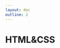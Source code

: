 ```yaml
---
layout: doc
outline: 2
---
```


<script setup>
// 引入组件
// import MNavLinks from '../components/MNavLinks.vue'
// 引入数据源
import { NAV_DATA } from './data'
</script>

# HTML&CSS

<NavCard v-for="{title, items} in NAV_DATA" :title="title" :items="items" />
